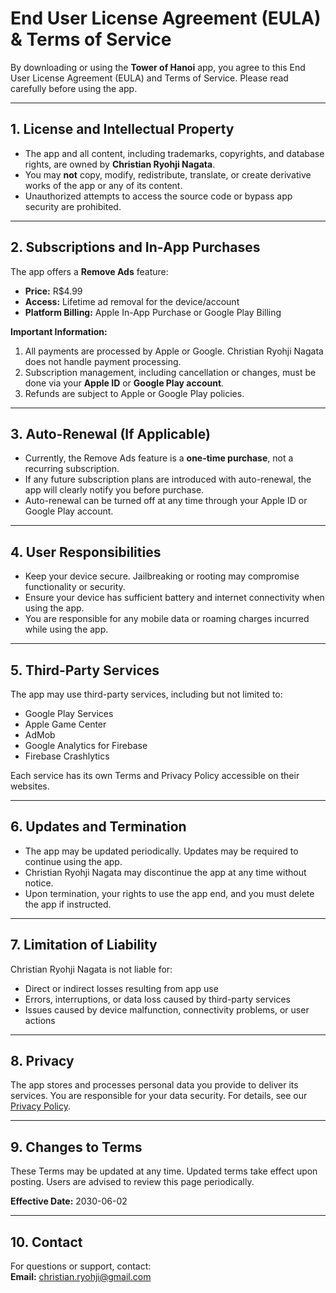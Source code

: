 # End User License Agreement (EULA) & Terms of Service

By downloading or using the **Tower of Hanoi** app, you agree to this End User License Agreement (EULA) and Terms of Service. Please read carefully before using the app.  

---

## 1. License and Intellectual Property

- The app and all content, including trademarks, copyrights, and database rights, are owned by **Christian Ryohji Nagata**.  
- You may **not** copy, modify, redistribute, translate, or create derivative works of the app or any of its content.  
- Unauthorized attempts to access the source code or bypass app security are prohibited.  

---

## 2. Subscriptions and In-App Purchases

The app offers a **Remove Ads** feature:

- **Price:** R$4.99  
- **Access:** Lifetime ad removal for the device/account  
- **Platform Billing:** Apple In-App Purchase or Google Play Billing  

**Important Information:**

1. All payments are processed by Apple or Google. Christian Ryohji Nagata does not handle payment processing.  
2. Subscription management, including cancellation or changes, must be done via your **Apple ID** or **Google Play account**.  
3. Refunds are subject to Apple or Google Play policies.  

---

## 3. Auto-Renewal (If Applicable)

- Currently, the Remove Ads feature is a **one-time purchase**, not a recurring subscription.  
- If any future subscription plans are introduced with auto-renewal, the app will clearly notify you before purchase.  
- Auto-renewal can be turned off at any time through your Apple ID or Google Play account.  

---

## 4. User Responsibilities

- Keep your device secure. Jailbreaking or rooting may compromise functionality or security.  
- Ensure your device has sufficient battery and internet connectivity when using the app.  
- You are responsible for any mobile data or roaming charges incurred while using the app.  

---

## 5. Third-Party Services

The app may use third-party services, including but not limited to:  

- Google Play Services  
- Apple Game Center  
- AdMob  
- Google Analytics for Firebase  
- Firebase Crashlytics  

Each service has its own Terms and Privacy Policy accessible on their websites.  

---

## 6. Updates and Termination

- The app may be updated periodically. Updates may be required to continue using the app.  
- Christian Ryohji Nagata may discontinue the app at any time without notice.  
- Upon termination, your rights to use the app end, and you must delete the app if instructed.  

---

## 7. Limitation of Liability

Christian Ryohji Nagata is not liable for:  

- Direct or indirect losses resulting from app use  
- Errors, interruptions, or data loss caused by third-party services  
- Issues caused by device malfunction, connectivity problems, or user actions  

---

## 8. Privacy

The app stores and processes personal data you provide to deliver its services. You are responsible for your data security. For details, see our [Privacy Policy](https://github.com/ChristianNagata/privacy/blob/main/).  

---

## 9. Changes to Terms

These Terms may be updated at any time. Updated terms take effect upon posting. Users are advised to review this page periodically.  

**Effective Date:** 2030-06-02  

---

## 10. Contact

For questions or support, contact:  
**Email:** christian.ryohji@gmail.com
